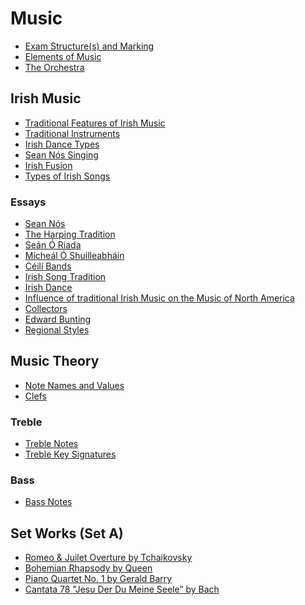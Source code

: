 # Music
- [Exam Structure(s) and Marking]()
- [Elements of Music]()
- [The Orchestra]()
## Irish Music
- [Traditional Features of Irish Music]()
- [Traditional Instruments]()
- [Irish Dance Types]()
- [Sean Nós Singing]()
- [Irish Fusion]()
- [Types of Irish Songs]()
### Essays
- [Sean Nós]()
- [The Harping Tradition]()
- [Seán Ó Riada]()
- [Mícheál Ó Shuilleabháin]()
- [Céilí Bands]()
- [Irish Song Tradition]()
- [Irish Dance]()
- [Influence of traditional Irish Music on the Music of North America]()
- [Collectors]()
- [Edward Bunting]()
- [Regional Styles]()

## Music Theory
- [Note Names and Values]()
- [Clefs]()
### Treble
- [Treble Notes]()
- [Treble Key Signatures]()
### Bass
- [Bass Notes]()

## Set Works (Set A)
- [Romeo & Juilet Overture by Tchaikovsky]()
- [Bohemian Rhapsody by Queen]()
- [Piano Quartet No. 1 by Gerald Barry]()
- [Cantata 78 "Jesu Der Du Meine Seele” by Bach]()